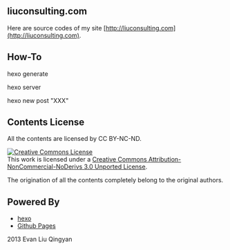 ## liuconsulting.com

Here are source codes of my site [http://liuconsulting.com](http://liuconsulting.com).

## How-To

hexo generate

hexo server

hexo new post "XXX"


## Contents License

All the contents are licensed by CC BY-NC-ND.

<a rel="license" href="http://creativecommons.org/licenses/by-nc-nd/3.0/deed.en_US"><img alt="Creative Commons License" style="border-width:0" src="http://i.creativecommons.org/l/by-nc-nd/3.0/88x31.png" /></a><br />This work is licensed under a <a rel="license" href="http://creativecommons.org/licenses/by-nc-nd/3.0/deed.en_US">Creative Commons Attribution-NonCommercial-NoDerivs 3.0 Unported License</a>.

The origination of all the contents completely belong to the original authors.

## Powered By

 * [hexo](https://github.com/tommy351/hexo/)
 * [Github Pages](http://github.com)

2013 Evan Liu Qingyan
